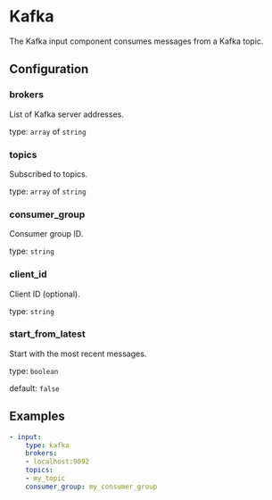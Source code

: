 # Kafka

The Kafka input component consumes messages from a Kafka topic.

## Configuration

### **brokers**

List of Kafka server addresses.

type: `array` of `string`

### **topics**

Subscribed to topics.

type: `array` of `string`

### **consumer_group**

Consumer group ID.

type: `string`

### **client_id**

Client ID (optional).

type: `string`

### **start_from_latest**

Start with the most recent messages.

type: `boolean`

default: `false`

## Examples
```yaml
- input:
    type: kafka
    brokers:
    - localhost:9092
    topics:
    - my_topic
    consumer_group: my_consumer_group